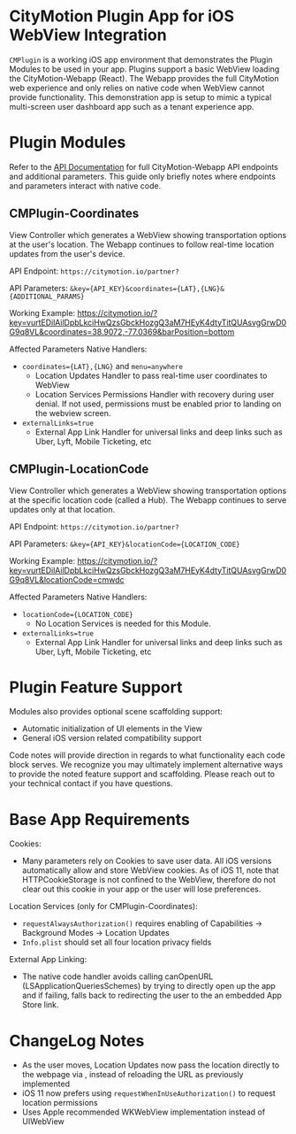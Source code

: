 # CityMotion Plugin App for iOS WebView Integration

`CMPlugin` is a working iOS app environment that demonstrates the Plugin Modules to be used in your app.  Plugins support a basic WebView loading the CityMotion-Webapp (React).  The Webapp provides the full CityMotion web experience and only relies on native code when WebView cannot provide functionality.  This demonstration app is setup to mimic a typical multi-screen user dashboard app such as a tenant experience app.

# Plugin Modules

Refer to the [API Documentation](https://github.com/TransitScreen/CityMotion-Plugin/blob/master/api-documentation/citymotion-web-api-documentation.md) for full CityMotion-Webapp API endpoints and additional parameters.  This guide only briefly notes where endpoints and parameters interact with native code.

## CMPlugin-Coordinates

View Controller which generates a WebView showing transportation options at the user's location. The Webapp continues to follow real-time location updates from the user's device.

API Endpoint: `https://citymotion.io/partner?`

API Parameters: `&key={API_KEY}&coordinates={LAT},{LNG}&{ADDITIONAL_PARAMS}`

Working Example: https://citymotion.io/?key=vurtEDilAilDpbLkciHwQzsGbckHozgQ3aM7HEyK4dtyTitQUAsvgGrwD0G9q8VL&coordinates=38.9072,-77.0369&barPosition=bottom

Affected Parameters Native Handlers:
- `coordinates={LAT},{LNG}` and `menu=anywhere`
  - Location Updates Handler to pass real-time user coordinates to WebView
  - Location Services Permissions Handler with recovery during user denial. If not used, permissions must be enabled prior to landing on the webview screen.
- `externalLinks=true`
  - External App Link Handler for universal links and deep links such as Uber, Lyft, Mobile Ticketing, etc

## CMPlugin-LocationCode

View Controller which generates a WebView showing transportation options at the specific location code (called a Hub).  The Webapp continues to serve updates only at that location.

API Endpoint: `https://citymotion.io/partner?`

API Parameters: `&key={API_KEY}&locationCode={LOCATION_CODE}`

Working Example: https://citymotion.io/?key=vurtEDilAilDpbLkciHwQzsGbckHozgQ3aM7HEyK4dtyTitQUAsvgGrwD0G9q8VL&locationCode=cmwdc

Affected Parameters Native Handlers:
- `locationCode={LOCATION_CODE}`
  - No Location Services is needed for this Module. 
- `externalLinks=true`
  - External App Link Handler for universal links and deep links such as Uber, Lyft, Mobile Ticketing, etc

# Plugin Feature Support

Modules also provides optional scene scaffolding support: 
- Automatic initialization of UI elements in the View
- General iOS version related compatibility support

Code notes will provide direction in regards to what functionality each code block serves.  We recognize you may ultimately implement alternative ways to provide the noted feature support and scaffolding.  Please reach out to your technical contact if you have questions.  

# Base App Requirements

Cookies:
  - Many parameters rely on Cookies to save user data. All iOS versions automatically allow and store WebView cookies.  As of iOS 11, note that HTTPCookieStorage is not confined to the WebView, therefore do not clear out this cookie in your app or the user will lose preferences.

Location Services (only for CMPlugin-Coordinates):
  - `requestAlwaysAuthorization()` requires enabling of Capabilities -> Background Modes -> Location Updates
  - `Info.plist` should set all four location privacy fields

External App Linking:
  - The native code handler avoids calling canOpenURL (LSApplicationQueriesSchemes) by trying to directly open up the app and if failing, falls back to redirecting the user to the an embedded App Store link.  

# ChangeLog Notes 

- As the user moves, Location Updates now pass the location directly to the webpage via , instead of reloading the URL as previously implemented
- iOS 11 now prefers using `requestWhenInUseAuthorization()` to request location permissions
- Uses Apple recommended WKWebView implementation instead of UIWebView
